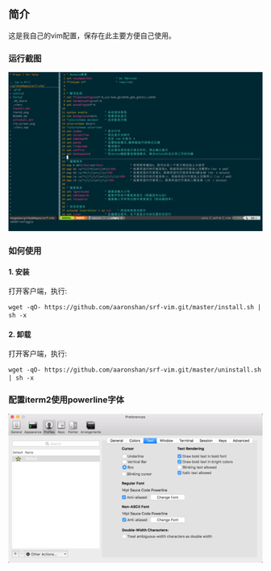 ## 简介
这是我自己的vim配置，保存在此主要方便自己使用。

### 运行截图

![vim_screenshot.png](vim_screenshot.png)

### 如何使用

#### 1. 安装
打开客户端，执行:
```
wget -qO- https://github.com/aaronshan/srf-vim.git/master/install.sh | sh -x
```

#### 2. 卸载

打开客户端，执行:
```
wget -qO- https://github.com/aaronshan/srf-vim.git/master/uninstall.sh | sh -x
```

### 配置iterm2使用powerline字体
![iterm2.png](iterm2.png)





